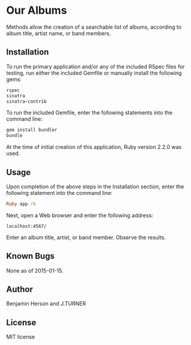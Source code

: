 Our Albums
======================

Methods allow the creation of a searchable list of albums, according to album title, artist name, or band members.

Installation
------------

To run the primary application and/or any of the included RSpec files for
testing, run either the included Gemfile or manually
install the following gems:

```ruby
rspec
sinatra
sinatra-contrib
```

To run the included Gemfile, enter the following statements into
the command line:
```ruby
gem install bundler
bundle
```

At the time of initial creation of this application, Ruby version 2.2.0
was used.

Usage
-----

Upon completion of the above steps in the Installation section, enter the following statement into the command line:

```ruby
Ruby app.rb
```

Next, open a Web browser and enter the following address:

```url
localhost:4567/
```

Enter an album title, artist, or band member. Observe the results.

Known Bugs
----------

None as of 2015-01-15.

Author
------

Benjamin Herson and J.TURNER

License
-------

MIT license
